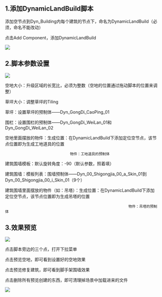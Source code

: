 ## 1.添加DynamicLandBuild脚本
添加空节点到Dyn_Building内每个建筑的节点下，命名为DynamicLandBuild（必须，命名不能改动）

点击Add Component，添加DynamicLandBuild

![](https://cdn.nlark.com/yuque/0/2024/png/44842280/1731400766988-7bc9455e-e3f3-467d-8f33-8f568f86bea3.png)



## 2.脚本参数设置
![](https://cdn.nlark.com/yuque/0/2024/png/44842280/1731401012142-590d039a-787d-45cc-815b-6783981a3338.png)

空地大小：升级区域的长宽比，必须为整数（空地的位置通过拖动脚本的位置来调整）

草坪大小：调整草坪的Tiling

草坪：设置草坪的预制体——Dyn_GongDi_CaoPing_01

围栏：设置围栏的预制体——Dyn_GongDi_WeiLan_01和Dyn_GongDi_WeiLan_02

空地里面摆放的物件：生成位置：在DynamicLandBuild下添加定位空节点，该节点位置即为生成工地道具的位置

                                  物件：工地道具的预制体

建筑围墙模板：默认旋转角度：-90（默认参数，照着填）

建筑围墙：模板列表：围墙预制体——Dyn_00_Shigongjia_00_a_Skin_01到Dyn_00_Shigongjia_00_i_Skin_01（9个）

建筑围墙里面摆放的物件（如：吊塔）：生成位置：在DynamicLandBuild下添加定位空节点，该节点位置即为生成吊塔的位置

                                                             物件：吊塔的预制体



## 3.效果预览
![](https://cdn.nlark.com/yuque/0/2024/png/44842280/1731401964146-dae66c57-5f86-4663-a5eb-ce23487cb621.png)

点击脚本旁边的三个点，打开下拉菜单

点击预览空地，即可看到设置好的空地效果

点击预览修复建筑，即可看到脚手架围墙效果

点击删除所有预览创建的东西，即可清理掉场景中加载进来的文件

![](https://cdn.nlark.com/yuque/0/2024/png/44842280/1731402124271-3d8056c4-55b3-4550-ad8c-557fd216388b.png)

